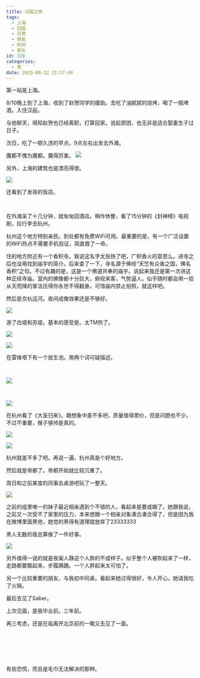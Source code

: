 ```yaml
---
title: 归国之旅
tags:
  - 上海
  - 回国
  - 日常
  - 朋友
  - 杭州
  - 街头
id: 320
categories:
  - 常
date: 2015-08-22 21:57:49
---
```


第一站是上海。

8/10晚上到了上海，收到了赵贺同学的援助。去吃了油腻腻的烧烤，喝了一瓶啤酒，入住汉庭。

与他聊天，得知赵贺也已经离职，打算回家。说起原因，也无非是适合娶妻生子过日子。

次日，吃了一顿久违的早点，9点左右出发去外滩。

魔都不愧为魔都。魔得厉害。
![](http://ww2.sinaimg.cn/large/6f7d1cdfjw1evbq1xk7wej21kw16oapa.jpg)

另外，上海的建筑也是漂亮得很。

![](http://ww4.sinaimg.cn/large/6f7d1cdfjw1evbq3l1mzwj21kw16oh6o.jpg)

还看到了发哥的饭店。

&nbsp;

在外滩呆了十几分钟，就匆匆回酒店。稍作休整，看了15分钟的《封神榜》电视剧，拉行李去杭州。

杭州这个地方特别亲民。到处都有免费WiFi可用。最重要的是，有一个广泛设置的WiFi热点不需要手机验证，简直救了一命。

住的地方附近有一个香积寺。我说这名字太张扬了吧，广积香火的意思么。进寺之后也没用找到庙宇的简介。后来查了一下，寺名源于佛经“天竺有众香之国，佛名香积”之句。不过有趣的是，这是一个佛道共奉的庙宇。说起来我还是第一次进这种正经寺庙。室内的佛像都十分巨大，俯视来客，气势逼人，似乎随时都会用一招从天而降的掌法压得你永世不得翻身。可惜庙内禁止拍照，就这样吧。

然后是京杭运河。夜间成像效果还是不够好。

![](http://ww3.sinaimg.cn/large/6f7d1cdfjw1evbq6t5bdbj21kw23ux5y.jpg)

游了白堤和苏堤。基本的感受是。太TM热了。

![](http://ww1.sinaimg.cn/large/6f7d1cdfjw1evbq9bs7usj21kw16o7wh.jpg)

![](http://ww1.sinaimg.cn/large/6f7d1cdfjw1evbqaek4k2j21kw1kwh8e.jpg)

在雷锋塔下有一个放生池。用两个词可疑描述。

&nbsp;

![](http://ww4.sinaimg.cn/large/6f7d1cdfjw1evbqbgujr5j21kw23u4qp.jpg)

&nbsp;

![](http://ww3.sinaimg.cn/large/6f7d1cdfjw1evbqc523erj21kw23ue81.jpg)

在杭州看了《大圣归来》。跟想象中差不多吧，质量值得票价，但是问题也不少。不过不重要，猴子够帅是真的。

![](http://ww2.sinaimg.cn/large/6f7d1cdfjw1evbqde1kx0j21kw23u4q5.jpg)

![](http://ww4.sinaimg.cn/large/6f7d1cdfjw1evbqev7hd9j21kw23u4qp.jpg)

杭州就差不多了吧。再说一遍，杭州真是个好地方。

然后就是帝都了。帝都开始就比较沉重了。

周日和之前某度的同事去桌游吧玩了一整天。

![](http://ww4.sinaimg.cn/large/6f7d1cdfjw1evbqfych32j21kw23u1kx.jpg)

之前的组里唯一的妹子最近相亲遇到个不错的人，看起来是要成婚了。她跟我说，之前又一次受不了家里的压力，本来想跟一个相亲对象凑合凑合得了，但是因为我在微博里面黑他，她觉的黑得有道理就放弃了23333333

黑人无数的我总算做了一件好事。

![](http://ww1.sinaimg.cn/large/6f7d1cdfjw1evbqgx1lahj21kw16oh6w.jpg)

另外值得一说的就是夜阑人静这个人胖的不成样子。似乎整个人被吹起来了一样，走路都要飘起来，步履蹒跚。一个人胖起来太可怕了。

另一个比较重要的朋友，与我初中同桌。看起来她过得很好，令人开心。她请我吃了火锅。

最后去见了Saber。

上次见面，是我毕业前。三年前。

再三考虑，还是在临离开北京前的一晚又去见了一面。

<div style="color: #FFF">我仿佛看到了当年坐在考研辅导班宣讲会现场的那个我。仿佛感到了一些坚不可摧的东西开始动摇。

我无法判断与Saber的会面会对之后的……人生产生多大的影响。</div>

有些恐慌，而且是毛巾无法解决的那种。